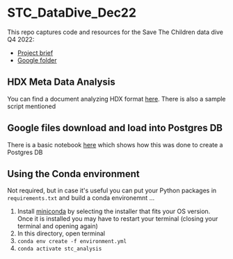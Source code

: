 # STC_DataDive_Dec22

This repo captures code and resources for the Save The Children data dive Q4 2022:

- [Project brief](https://docs.google.com/document/d/1TQ2TiGK_k8KEIUPzVb3ZSKaxzEBP9s9ZJBI2U_HeQ6U/edit#)
- [Google folder](https://drive.google.com/drive/folders/1eBQZhSeCXC9a62Dpg8_cWeKIZXfrxfGz)

## HDX Meta Data Analysis

You can find a document analyzing HDX format [here](https://docs.google.com/document/d/1DUPJeQOzJGMI8qcsaAUQIqTlAv0URAkVrvvkav7PtUo/edit?usp=share_link). There is also a sample script mentioned

## Google files download and load into Postgres DB

There is a basic notebook [here](https://github.com/datakind/STC_DataDive_Dec22/tree/main/notebooks/dividor) which shows how this was done to create a Postgres DB

## Using the Conda environment

Not required, but in case it's useful you can put your Python packages in `requirements.txt` and build a conda environemnt ...

1. Install [miniconda](https://docs.conda.io/en/latest/miniconda.html) by selecting the installer that fits your OS version. Once it is installed you may have to restart your terminal (closing your terminal and opening again)
2. In this directory, open terminal
3. `conda env create -f environment.yml`
4. `conda activate stc_analysis`
